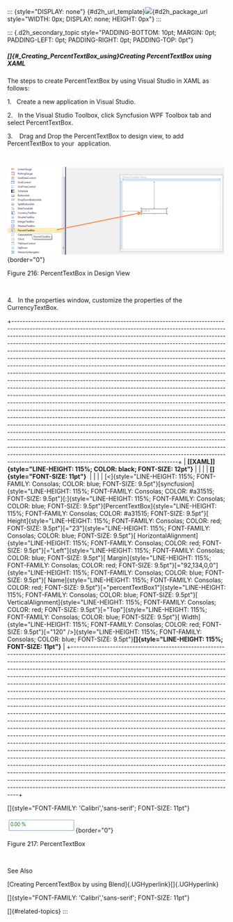 ::: {style="DISPLAY: none"}
[](ms-xhelp:///?Id=d2h_url_template){#d2h_url_template}![](!package_url!){#d2h_package_url style="WIDTH: 0px; DISPLAY: none; HEIGHT: 0px"}
:::

::: {.d2h_secondary_topic style="PADDING-BOTTOM: 10pt; MARGIN: 0pt; PADDING-LEFT: 0pt; PADDING-RIGHT: 0pt; PADDING-TOP: 0pt"}
##### []{#_Creating_PercentTextBox_using}Creating PercentTextBox using XAML

The steps to create PercentTextBox by using Visual Studio in XAML as follows:

1.   Create a new application in Visual Studio.

2.   In the Visual Studio Toolbox, click Syncfusion WPF Toolbox tab and select PercentTextBox.

3.    Drag and Drop the PercentTextBox to design view, to add PercentTextBox to your  application.

 

![](../ImagesExt/image261_174.png){border="0"}

Figure 216: PercentTextBox in Design View

 

4.   In the properties window, customize the properties of the CurrencyTextBox.

+-----------------------------------------------------------------------------------------------------------------------------------------------------------------------------------------------------------------------------------------------------------------------------------------------------------------------------------------------------------------------------------------------------------------------------------------------------------------------------------------------------------------------------------------------------------------------------------------------------------------------------------------------------------------------------------------------------------------------------------------------------------------------------------------------------------------------------------------------------------------------------------------------------------------------------------------------------------------------------------------------------------------------------------------------------------------------------------------------------------------------------------------------------------------------------------------------------------------------------------------------------------------------------------------------------------------------------------------------------------------------------------------------------------------------------------------------------------------------------------------------------------------------------------------------------------------------------------------------------+
| **[\[XAML\]]{style="LINE-HEIGHT: 115%; COLOR: black; FONT-SIZE: 12pt"}**                                                                                                                                                                                                                                                                                                                                                                                                                                                                                                                                                                                                                                                                                                                                                                                                                                                                                                                                                                                                                                                                                                                                                                                                                                                                                                                                                                                                                                                                                                                            |
|                                                                                                                                                                                                                                                                                                                                                                                                                                                                                                                                                                                                                                                                                                                                                                                                                                                                                                                                                                                                                                                                                                                                                                                                                                                                                                                                                                                                                                                                                                                                                                                                     |
| **[]{style="FONT-SIZE: 11pt"}**                                                                                                                                                                                                                                                                                                                                                                                                                                                                                                                                                                                                                                                                                                                                                                                                                                                                                                                                                                                                                                                                                                                                                                                                                                                                                                                                                                                                                                                                                                                                                                     |
|                                                                                                                                                                                                                                                                                                                                                                                                                                                                                                                                                                                                                                                                                                                                                                                                                                                                                                                                                                                                                                                                                                                                                                                                                                                                                                                                                                                                                                                                                                                                                                                                     |
| [\<]{style="LINE-HEIGHT: 115%; FONT-FAMILY: Consolas; COLOR: blue; FONT-SIZE: 9.5pt"}[syncfusion]{style="LINE-HEIGHT: 115%; FONT-FAMILY: Consolas; COLOR: #a31515; FONT-SIZE: 9.5pt"}[:]{style="LINE-HEIGHT: 115%; FONT-FAMILY: Consolas; COLOR: blue; FONT-SIZE: 9.5pt"}[PercentTextBox]{style="LINE-HEIGHT: 115%; FONT-FAMILY: Consolas; COLOR: #a31515; FONT-SIZE: 9.5pt"}[ Height]{style="LINE-HEIGHT: 115%; FONT-FAMILY: Consolas; COLOR: red; FONT-SIZE: 9.5pt"}[=\"23\"]{style="LINE-HEIGHT: 115%; FONT-FAMILY: Consolas; COLOR: blue; FONT-SIZE: 9.5pt"}[ HorizontalAlignment]{style="LINE-HEIGHT: 115%; FONT-FAMILY: Consolas; COLOR: red; FONT-SIZE: 9.5pt"}[=\"Left\"]{style="LINE-HEIGHT: 115%; FONT-FAMILY: Consolas; COLOR: blue; FONT-SIZE: 9.5pt"}[ Margin]{style="LINE-HEIGHT: 115%; FONT-FAMILY: Consolas; COLOR: red; FONT-SIZE: 9.5pt"}[=\"92,134,0,0\"]{style="LINE-HEIGHT: 115%; FONT-FAMILY: Consolas; COLOR: blue; FONT-SIZE: 9.5pt"}[ Name]{style="LINE-HEIGHT: 115%; FONT-FAMILY: Consolas; COLOR: red; FONT-SIZE: 9.5pt"}[=\"percentTextBox1\"]{style="LINE-HEIGHT: 115%; FONT-FAMILY: Consolas; COLOR: blue; FONT-SIZE: 9.5pt"}[ VerticalAlignment]{style="LINE-HEIGHT: 115%; FONT-FAMILY: Consolas; COLOR: red; FONT-SIZE: 9.5pt"}[=\"Top\"]{style="LINE-HEIGHT: 115%; FONT-FAMILY: Consolas; COLOR: blue; FONT-SIZE: 9.5pt"}[ Width]{style="LINE-HEIGHT: 115%; FONT-FAMILY: Consolas; COLOR: red; FONT-SIZE: 9.5pt"}[=\"120\" /\>]{style="LINE-HEIGHT: 115%; FONT-FAMILY: Consolas; COLOR: blue; FONT-SIZE: 9.5pt"}**[]{style="LINE-HEIGHT: 115%; FONT-SIZE: 11pt"}** |
+-----------------------------------------------------------------------------------------------------------------------------------------------------------------------------------------------------------------------------------------------------------------------------------------------------------------------------------------------------------------------------------------------------------------------------------------------------------------------------------------------------------------------------------------------------------------------------------------------------------------------------------------------------------------------------------------------------------------------------------------------------------------------------------------------------------------------------------------------------------------------------------------------------------------------------------------------------------------------------------------------------------------------------------------------------------------------------------------------------------------------------------------------------------------------------------------------------------------------------------------------------------------------------------------------------------------------------------------------------------------------------------------------------------------------------------------------------------------------------------------------------------------------------------------------------------------------------------------------------+

[]{style="FONT-FAMILY: 'Calibri','sans-serif'; FONT-SIZE: 11pt"} 

![](../ImagesExt/image261_173.png){border="0"}

Figure 217: PercentTextBox

 

See Also

[Creating PercentTextBox by using Blend]{.UGHyperlink}[]{.UGHyperlink}

[]{style="FONT-FAMILY: 'Calibri','sans-serif'; FONT-SIZE: 11pt"} 

[]{#related-topics}
:::
